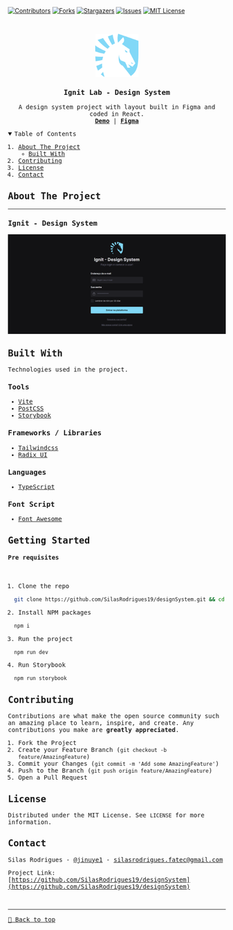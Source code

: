 [![Contributors][contributors-shield]][contributors-url]
[![Forks][forks-shield]][forks-url]
[![Stargazers][stars-shield]][stars-url]
[![Issues][issues-shield]][issues-url]
[![MIT License][license-shield]][license-url]

<!-- PROJECT LOGO -->
<br />
<samp>
<p align="center">
  <a href="#">
    <img src="./public/logo.svg" alt="Logo" width="100">
  </a>

  <h3 align="center">Ignit Lab - Design System</h3>

  <p align="center">
    A design system project with layout built in Figma and coded in React.
    <br />
    <a href="https://tl-design-system.vercel.app"><strong>Demo</strong></a>
    &#124;
    <a href="https://www.figma.com/file/Yo7G2OAEW8cEdifeosG0UL/Design-System"><strong>Figma</strong></a>
  </p>
</p>

<!-- TABLE OF CONTENTS -->
<details open="open">
  <summary>Table of Contents</summary>
  <ol>
    <li>
      <a href="#about-the-project">About The Project</a>
      <ul>
        <li><a href="#built-with">Built With</a></li>
      </ul>
    </li>
    <li><a href="#contributing">Contributing</a></li>
    <li><a href="#license">License</a></li>
    <li><a href="#contact">Contact</a></li>
  </ol>
</details>

<!-- ABOUT THE PROJECT -->

## About The Project

<hr>

### Ignit - Design System

[![Preview][product-screenshot]](#)

## Built With

Technologies used in the project.

### Tools

- [Vite](https://vitejs.dev)
- [PostCSS](https://postcss.org)
- [Storybook](https://storybook.js.org/)

### Frameworks / Libraries

- [Tailwindcss](https://tailwindcss.com)
- [Radix UI](https://www.radix-ui.com/)

### Languages

- [TypeScript](https://www.typescriptlang.org/)

### Font Script

- [Font Awesome](https://fontawesome.com)

<!-- GETTING STARTED -->

## Getting Started

#### Pre requisites


<br>

1. Clone the repo

```sh
  git clone https://github.com/SilasRodrigues19/designSystem.git && cd designSystem
```

2. Install NPM packages

```sh
  npm i
```

3. Run the project

```sh
  npm run dev
```

4. Run Storybook
```sh
  npm run storybook
```

<!-- CONTRIBUTING -->

## Contributing

Contributions are what make the open source community such an amazing place to learn, inspire, and create. Any contributions you make are **greatly appreciated**.

1. Fork the Project
2. Create your Feature Branch (`git checkout -b feature/AmazingFeature`)
3. Commit your Changes (`git commit -m 'Add some AmazingFeature'`)
4. Push to the Branch (`git push origin feature/AmazingFeature`)
5. Open a Pull Request

<!-- LICENSE -->

## License

Distributed under the MIT License. See `LICENSE` for more information.

<!-- CONTACT -->

## Contact

Silas Rodrigues - [@jinuye1](https://twitter.com/jinuye1) - silasrodrigues.fatec@gmail.com

Project Link: [https://github.com/SilasRodrigues19/designSystem](https://github.com/SilasRodrigues19/designSystem) <br>

<!-- MARKDOWN LINKS & IMAGES -->
<!-- https://www.markdownguide.org/basic-syntax/#reference-style-links -->

[contributors-shield]: https://img.shields.io/github/contributors/SilasRodrigues19/designSystem.svg?style=for-the-badge
[contributors-url]: https://github.com/SilasRodrigues19/designSystem/graphs/contributors
[forks-shield]: https://img.shields.io/github/forks/SilasRodrigues19/designSystem.svg?style=for-the-badge
[forks-url]: https://github.com/SilasRodrigues19/designSystem/network/members
[stars-shield]: https://img.shields.io/github/stars/SilasRodrigues19/designSystem.svg?style=for-the-badge
[stars-url]: https://github.com/SilasRodrigues19/designSystem/stargazers
[issues-shield]: https://img.shields.io/github/issues/SilasRodrigues19/designSystem.svg?style=for-the-badge
[issues-url]: https://github.com/SilasRodrigues19/designSystem/issues
[license-shield]: https://img.shields.io/github/license/SilasRodrigues19/designSystem.svg?style=for-the-badge
[license-url]: https://github.com/SilasRodrigues19/designSystem/blob/master/LICENSE
[product-screenshot]: ./public/screenshots/preview.png
[license-url]: https://github.com/SilasRodrigues19/designSystem/blob/master/LICENSE

<br><hr>
[🔼 Back to top](#IgnitLab--Design-System)